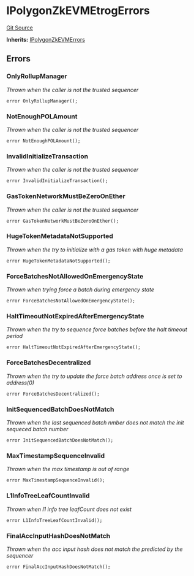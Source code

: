 # IPolygonZkEVMEtrogErrors
[Git Source](https://github.com/agglayer/agglayer-contracts/blob/856b421eef55a77f98f6fed45beb5ed8e3023c16/contracts/interfaces/IPolygonZkEVMEtrogErrors.sol)

**Inherits:**
[IPolygonZkEVMErrors](/contracts/interfaces/IPolygonZkEVMErrors.sol/interface.IPolygonZkEVMErrors.md)


## Errors
### OnlyRollupManager
*Thrown when the caller is not the trusted sequencer*


```solidity
error OnlyRollupManager();
```

### NotEnoughPOLAmount
*Thrown when the caller is not the trusted sequencer*


```solidity
error NotEnoughPOLAmount();
```

### InvalidInitializeTransaction
*Thrown when the caller is not the trusted sequencer*


```solidity
error InvalidInitializeTransaction();
```

### GasTokenNetworkMustBeZeroOnEther
*Thrown when the caller is not the trusted sequencer*


```solidity
error GasTokenNetworkMustBeZeroOnEther();
```

### HugeTokenMetadataNotSupported
*Thrown when the try to initialize with a gas token with huge metadata*


```solidity
error HugeTokenMetadataNotSupported();
```

### ForceBatchesNotAllowedOnEmergencyState
*Thrown when trying force a batch during emergency state*


```solidity
error ForceBatchesNotAllowedOnEmergencyState();
```

### HaltTimeoutNotExpiredAfterEmergencyState
*Thrown when the try to sequence force batches before the halt timeout period*


```solidity
error HaltTimeoutNotExpiredAfterEmergencyState();
```

### ForceBatchesDecentralized
*Thrown when the try to update the force batch address once is set to address(0)*


```solidity
error ForceBatchesDecentralized();
```

### InitSequencedBatchDoesNotMatch
*Thrown when the last sequenced batch nmber does not match the init sequeced batch number*


```solidity
error InitSequencedBatchDoesNotMatch();
```

### MaxTimestampSequenceInvalid
*Thrown when the max timestamp is out of range*


```solidity
error MaxTimestampSequenceInvalid();
```

### L1InfoTreeLeafCountInvalid
*Thrown when l1 info tree leafCount does not exist*


```solidity
error L1InfoTreeLeafCountInvalid();
```

### FinalAccInputHashDoesNotMatch
*Thrown when the acc input hash does not match the predicted by the sequencer*


```solidity
error FinalAccInputHashDoesNotMatch();
```

